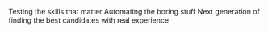 Testing the skills that matter
Automating the boring stuff
Next generation of finding the best candidates with real experience